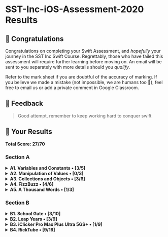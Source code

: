 #  SST-Inc-iOS-Assessment-2020 Results

## 🎉 Congratulations

Congratulations on completing your Swift Assessment, and *hopefully* your journey in the SST Inc Swift Course. Regrettably, those who have failed this assessment will require further learning before moving on. An email will be sent to you separately with more details should you *qualify*.

Refer to the mark sheet if you are doubtful of the accuracy of marking. If you believe we made a mistake (not impossible, we are humans too 💩), feel free to email us or add a private comment in Google Classroom.

## 👀 Feedback

>
> Good attempt, remember to keep working hard to conquer swift
>

## 🤡 Your Results

**Total Score: 27/70**

### Section A

<details>
<summary><strong>A1. Variables and Constants • [3/5]</strong></summary>

1. Create a variable, called `rickrolls`, and set it to the number of times you have been rick-rolled by your fellow iOS teachers (any number works). `[1m]`

```swift
var rickrolls = 5
```

> 1m

---

2. Create a constant of the type `Double`, called `magicNumber`, and set it to `3`. `[2m]`

```swift
let magicNumber = 3.0
```

> 0m

---

3. What is the difference between a variable and a constant? `[2m]`

```txt
Answer: variables can be changed but constants always remain the same
```

> 2m

</details>

<details>
<summary><strong>A2. Manipulation of Values • [0/3]</strong></summary>

1. `(x + x)` as a `String`. `[1m]`

```swift
var y = x+x
print(y: String)
```

> 0m

---

2. `x`²¹. `[1m]`

```swift
var y = x^21
print(y: String)
```

> 0m

---

3. Last digit of `x`. `[1m]`

```swift
var y = x.last
print(y: String)
```

> 0m

</details>

<details>
<summary><strong>A3. Collections and Objects • [3/6]</strong></summary>

1. Define a structure (struct) called `Teacher` with the properties: `name`, `wearsGlasses`, and an **optional** value: `watchColor`, with the most appropriate types based on the table above. `[2m]`

```swift
struct teacher {
    name,
    wearsGlasses,
    watchColor
}
```

> 1m Structure created

---

2. Create an array called `teachers` containing multiple instances of `Teacher` using the details provided in the table above. `[2m]`

```swift
let teachers = [teacher(name = "Ryan", wearsGlasses = "Yes", watchColor = "Black"), teacher(name = "Joe", wearsGlasses = "No", watchColor = "Pink"), teacher(name = "Joshua", wearsGlasses = "Yes", watchColor = "--"), teacher(name = "Ethan", wearsGlasses = "Yes", watchColor = "Grey")] 
```

> 1m

---

3. For each `name` in the array declared previously, add `" is the best"` to the end of the `name`, and print it out individually. `[2m]`

```swift
for i in teachers{
    print("\(name) is the best")
}
```

> 1m

</details>

<details>
<summary><strong>A4. FizzBuzz • [4/6]</strong></summary>

1. Create a function called `fizzBuzz` which takes a parameter `number` of type `Int` and returns a `String` ("Fizz", "Buzz", "FizzBuzz", or the number itself) based on the conditions above. Refer to the sample Input/Output. `[4m]`

```swift
func fizzBuzz(_: number){
    if number%3 == 0 && number%4 == 0{ 
        return "FizzBuzz"
    }else if number%4 == 0{
        return "Buzz"
    }else if number%3 == 0{
        return "Fizz"
    }else{
        return number
    }
} 
```

> 3m

---

2. Hence, **using the function you created above**, print out the corresponding values when the numbers 1 to 50 are input, each on a new line. `[2m]`

```swift
for i in 1 ... 50 {
    print(fizzBuzz(i))
}
```

> 1m

</details>

<details>
<summary><strong>A5. A Thousand Words • [1/3]</strong></summary>

1. Given an image view, `imageView`, and an image called `wheres_waldo` in `Assets.xcassets`, display the image. `[1m]`

```swift
imageView.image = Assets.xcassets/wheres_waldo.png
```

> 0m

---

2. Adjust the `contentMode` value of the image such that the entire image can be viewed, without getting cropped, while keeping the aspect ratio (not stretched/squashed). `[1m]`

```swift
imageView.contentMode = "fill"
```

> 0m

---

3. What is the difference between `UIImageView` and `UIImage`? Why are we unable to use them interchangeably? `[1m]`

```txt
Answer: UIImageView is a place to display a variable image while UIImage is a fixed image
```

> 1m

</details>

### Section B

<details>
<summary><strong>B1. School Gate • [3/10]</strong></summary>

1. Given the variables above, write a set of conditions that tell the gate whether or not to unlock. `[5m]`

```swift
let withinOperatingHours = false
let isStudentPass = false
let isTeacherPass = false
let isFire = false
var isUnlocked = false

if withinOperatingHours = false && isStudentPass = false && isTeacherPass = false && isFire = false{
    isUnlocked = false
}else if withinOperatingHours = false && isStudentPass = false && isTeacherPass = false && isFire = true{
    isUnlocked = true
}else if withinOperatingHours = true && isStudentPass = true && isTeacherPass = false && isFire = false{
    isUnlocked = true
}else if withinOperatingHours = false && isStudentPass = false && isTeacherPass = true && isFire = false{
    isUnlocked = true
}
```

> 3m

---

2. Assuming the day starts when the program runs, write a program to keep track of the number of seconds elapsed (passed), printing the value every second. `[5m]`

```swift

```

> 0m

</details>

<details>
<summary><strong>B2. Leap Years • [3/9]</strong></summary>

1. Kesler's bugged code is shown below. There are **5 errors** present. Fix them. `[5m]`

```swift
func isLeap(year: Int){
    if year % 4 == 0{
        isLeap = false
    }else if year % 100 == 0{
        isLeap = year % 400 == 0
    }
    return isLeap
    
}
```

> 2m

---

2. What is this feature called? How is it useful? How can Kesler get rid of it? `[2m]`

```txt
Answer:this feature is useful as it shows the result of the function, thus allowing kesler to check if his code is correct
```

> 0m

---

3. What might have caused the SIGABRT error, assuming that the app ran fine before he edited his Storyboard? Is a SIGTERM error the same as a SIGABRT error? When does a SIGTERM error occur. `[2m]`

```txt
Answer: kesler may have changed one of the components that should not be chnaged in the storyboard
```

> 1m

</details>

<details>
<summary><strong>B3. iClicker Pro Max Plus Ultra 5GS+ • [1/9]</strong></summary>

1. Label is to be set to your name when the program runs initially. `[1m]`
2. Border radius of the button is to be set to `15`. `[1m]`
3. Background color of the button should change to a random color each time the button is pressed. `[2m]`
4. Label should display the number of times the button has been clicked whenever the button is tapped. `[1m]`
5. Every 17 clicks,
    * Label should be set to the time in seconds since the first click, e.g. `"30s"`. `[2m]`
    * Text on the button is to be set to `"Yay"` (Hint: The correct answer requires setting text for the `.normal` state). `[1m]`
    * Reset the text on the button back to +1 after the next click. `[1m]`

```swift
/// You may declare any variables you may require here.

// type code here

//
//

public func viewDidLoad() {
    /// Treat this function as your typical `viewDidLoad()`.
    // type code here
    label.text = "anjali" // 1m
    button.borderRadius = 15 // 0m
}

public func viewDidAppear(_ animated: Bool) {
    /// Treat this function as your typical `viewDidAppear(_:)`.
    // type code here
    
}

var clicktimes = 1
public func onButtonPress() {
    /// Treat this function as your typical `@IBAction` which is linked to the button.
    // type code here
    button.color = random // 0m
    clicktimes += 1 
    label.text = clicktimes // 0m Did not string interpolate
}

// 0  no timer

if clicktimes == 17{
    label.text = time // 0m
    botton.normal = "Yay" // 0m
    clicktimes = 1
}
```

> 

</details>

<details>
<summary><strong>B4. RickTube • [9/19]</strong></summary>

1. Create a new iOS App (use Swift and Storyboard) with `Xcode.app`. Save it in the test directory you previously downloaded. `[1m]`
2. Open `Main.storyboard` and create the user interface based on the specifications below. `[18m]`

```txt
Save the App (1m)
Create an Xcode iOS App with Swift and Storyboard (2m)
Embed UINavigationController (0m)
Make it initial view controller (0m)
Add UINavigationBar right bar button item (0m)
Add UIImageView (2m)
Add UIStackView (2m)
Add UIButton's in UIStackView (2m)
Add UITableView (0m)
Add UITableViewCell (0m)
```

</details>
